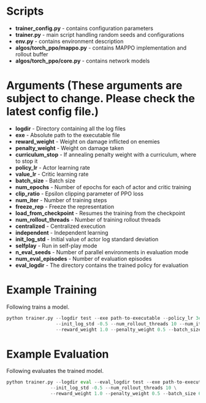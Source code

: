 
# Scripts
- **trainer_config.py** - contains configuration parameters 
- **trainer.py** - main script handling random seeds and configurations
- **env.py** - contains environment description
- **algos/torch_ppo/mappo.py** - contains MAPPO implementation and rollout buffer
- **algos/torch_ppo/core.py** - contains network models

# Arguments (These arguments are subject to change. Please check the latest config file.)
- **logdir** - Directory containing all the log files
- **exe** - Absolute path to the executable file
- **reward_weight** - Weight on damage inflicted on enemies
- **penalty_weight** - Weight on damage taken
- **curriculum_stop** - If annealing penalty weight with a curriculum, where to stop it
- **policy_lr** - Actor learning rate
- **value_lr** - Critic learning rate
- **batch_size** - Batch size
- **num_epochs** - Number of epochs for each of actor and critic training
- **clip_ratio** - Epsilon clipping parameter of PPO loss
- **num_iter** - Number of training steps
- **freeze_rep** - Freeze the representation
- **load_from_checkpoint** - Resumes the training from the checkpoint
- **num_rollout_threads** - Number of training rollout threads
- **centralized** - Centralized execution
- **independent** - Independent learning
- **init_log_std** - Initial value of actor log standard deviation
- **selfplay** - Run in self-play mode
- **n_eval_seeds** - Number of parallel environments in evaluation mode
- **num_eval_episodes** - Number of evaluation episodes
- **eval_logdir** - The directory contains the trained policy for evaluation

# Example Training

Following trains a model.

````python
python trainer.py --logdir test --exe path-to-executable --policy_lr 3e-4 --value_lr 1e-3 \
                  --init_log_std -0.5 --num_rollout_threads 10 --num_iter 1000000 \
                  --reward_weight 1.0 --penalty_weight 0.5 --batch_size 64
````

# Example Evaluation

Following evaluates the trained model.

````python
python trainer.py --logdir eval --eval_logdir test --exe path-to-executable --policy_lr 3e-4 --value_lr 1e-3 \
                --init_log_std -0.5 --num_rollout_threads 10 \
                --reward_weight 1.0 --penalty_weight 0.5 --batch_size 64 --n_eval_seeds 10 --num_eval_episodes 100
````
